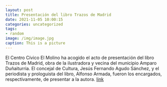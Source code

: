```yaml
---
layout: post
title: Presentación del libro Trazos de Madrid
date: 2021-11-05 10:00:15
categories: uncategorized
tags:
- random
image: /img/image.jpg
caption: This is a picture
---
```

El Centro Cívico El Molino ha acogido el acto de presentación del libro Trazos de Madrid, obra de la ilustradora y vecina del municipio Amparo Duñaiturria. El concejal de Cultura, Jesús Fernando Agudo Sánchez, y el periodista y prologuista del libro, Alfonso Armada, fueron los encargados, respectivamente, de presentar a la autora.  [link](https://www.ayto-villacanada.es/noticias/presentacion-del-libro-trazos-de-madrid/)
